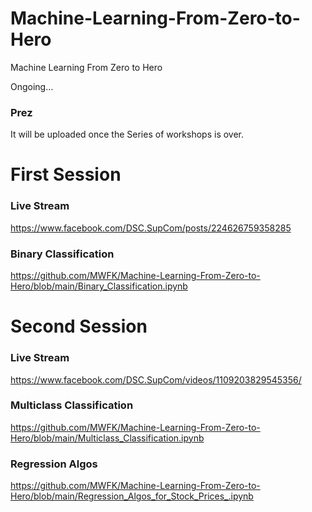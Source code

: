 # Machine-Learning-From-Zero-to-Hero
Machine Learning From Zero to Hero

Ongoing...

### Prez
It will be uploaded once the Series of workshops is over.


# First Session

### Live Stream
https://www.facebook.com/DSC.SupCom/posts/224626759358285

### Binary Classification
https://github.com/MWFK/Machine-Learning-From-Zero-to-Hero/blob/main/Binary_Classification.ipynb


# Second Session

### Live Stream
https://www.facebook.com/DSC.SupCom/videos/1109203829545356/

### Multiclass Classification
https://github.com/MWFK/Machine-Learning-From-Zero-to-Hero/blob/main/Multiclass_Classification.ipynb

### Regression Algos
https://github.com/MWFK/Machine-Learning-From-Zero-to-Hero/blob/main/Regression_Algos_for_Stock_Prices_.ipynb



